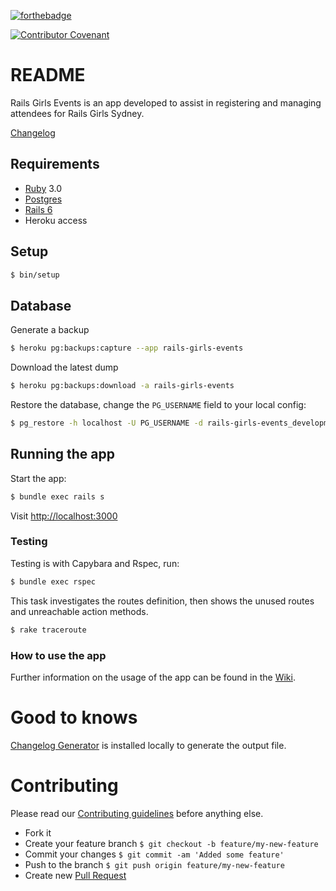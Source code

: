 [![forthebadge](https://forthebadge.com/images/badges/made-with-ruby.svg)](https://forthebadge.com)

[![Contributor Covenant](https://img.shields.io/badge/Contributor%20Covenant-v1.4%20adopted-ff69b4.svg)](code-of-conduct.md)

# README

Rails Girls Events is an app developed to assist in registering and managing attendees for Rails Girls Sydney.

[Changelog](CHANGELOG.md)

## Requirements
- [Ruby](.ruby-version) 3.0
- [Postgres](Gemfile#line#7)
- [Rails 6](Gemfile#line#5)
- Heroku access

## Setup

```bash
$ bin/setup
```

## Database 

Generate a backup

```bash
$ heroku pg:backups:capture --app rails-girls-events
```

Download the latest dump

```bash
$ heroku pg:backups:download -a rails-girls-events
```

Restore the database, change the `PG_USERNAME` field to your local config: 

```bash
$ pg_restore -h localhost -U PG_USERNAME -d rails-girls-events_development --no-owner --clean --verbose --format custom latest.dump
```

## Running the app

Start the app:

```bash
$ bundle exec rails s
```

Visit [http://localhost:3000](http://localhost:3000)

### Testing

Testing is with Capybara and Rspec, run:

```bash
$ bundle exec rspec
```

This task investigates the routes definition, then shows the unused routes and unreachable action methods.

```bash
$ rake traceroute
```

### How to use the app

Further information on the usage of the app can be found in the [Wiki](https://github.com/railsgirlssydney/rails-girls-events/wiki).

# Good to knows

[Changelog Generator](https://github.com/github-changelog-generator/github-changelog-generator) is installed locally to generate the output file. 

# Contributing

Please read our [Contributing guidelines](CONTRIBUTING.md) before anything else. 

- Fork it
- Create your feature branch `$ git checkout -b feature/my-new-feature`
- Commit your changes `$ git commit -am 'Added some feature'`
- Push to the branch `$ git push origin feature/my-new-feature`
- Create new [Pull Request](https://github.com/railsgirlssydney/rails-girls-events/pulls)